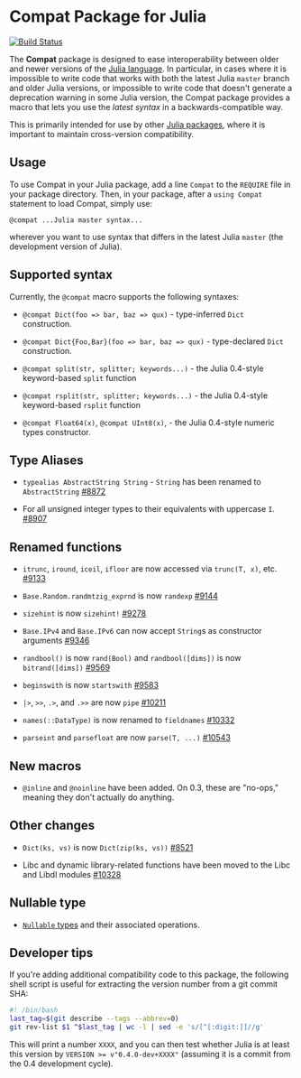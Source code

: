 # Compat Package for Julia

[![Build Status](https://travis-ci.org/JuliaLang/Compat.jl.svg?branch=master)](https://travis-ci.org/JuliaLang/Compat.jl)

The **Compat** package is designed to ease interoperability between
older and newer versions of the [Julia
language](http://julialang.org/).  In particular, in cases where it is
impossible to write code that works with both the latest Julia
`master` branch and older Julia versions, or impossible to write code
that doesn't generate a deprecation warning in some Julia version, the
Compat package provides a macro that lets you use the *latest syntax*
in a backwards-compatible way.

This is primarily intended for use by other [Julia
packages](http://docs.julialang.org/en/latest/manual/packages/), where
it is important to maintain cross-version compatibility.

## Usage

To use Compat in your Julia package, add a line `Compat` to the
`REQUIRE` file in your package directory.  Then, in your package,
after a `using Compat` statement to load Compat, simply use:

```
@compat ...Julia master syntax...
```

wherever you want to use syntax that differs in the latest Julia
`master` (the development version of Julia).

## Supported syntax

Currently, the `@compat` macro supports the following syntaxes:

* `@compat Dict(foo => bar, baz => qux)` - type-inferred `Dict` construction.

* `@compat Dict{Foo,Bar}(foo => bar, baz => qux)` - type-declared `Dict` construction.

* `@compat split(str, splitter; keywords...)` - the Julia 0.4-style keyword-based `split` function

* `@compat rsplit(str, splitter; keywords...)` - the Julia 0.4-style keyword-based `rsplit` function

* `@compat Float64(x)`, `@compat UInt8(x)`,  - the Julia 0.4-style numeric types constructor.

## Type Aliases

* `typealias AbstractString String` - `String` has been renamed to `AbstractString` [#8872](https://github.com/JuliaLang/julia/pull/8872)

* For all unsigned integer types to their equivalents with uppercase `I`. [#8907](https://github.com/JuliaLang/julia/pull/8907)

## Renamed functions

* `itrunc`, `iround`, `iceil`, `ifloor` are now accessed via `trunc(T, x)`, etc. [#9133](https://github.com/JuliaLang/julia/pull/9133)

* `Base.Random.randmtzig_exprnd` is now `randexp` [#9144](https://github.com/JuliaLang/julia/pull/9144)

* `sizehint` is now `sizehint!` [#9278](https://github.com/JuliaLang/julia/pull/9278)

* `Base.IPv4` and `Base.IPv6` can now accept `String`s as constructor arguments [#9346](https://github.com/JuliaLang/julia/pull/9346)

* `randbool()` is now `rand(Bool)` and `randbool([dims])` is now `bitrand([dims])` [#9569](https://github.com/JuliaLang/julia/pull/9569)

* `beginswith` is now `startswith` [#9583](https://github.com/JuliaLang/julia/pull/9583)

* `|>`, `>>`, `.>`, and `.>>` are now `pipe` [#10211](https://github.com/JuliaLang/julia/pull/10211)

* `names(::DataType)` is now renamed to `fieldnames` [#10332](https://github.com/JuliaLang/julia/pull/10332)

* `parseint` and `parsefloat` are now `parse(T, ...)` [#10543](https://github.com/JuliaLang/julia/pull/10543)

## New macros

* `@inline` and `@noinline` have been added. On 0.3, these are "no-ops," meaning they don't actually do anything.

## Other changes

* `Dict(ks, vs)` is now `Dict(zip(ks, vs))` [#8521](https://github.com/JuliaLang/julia/pull/8521)

* Libc and dynamic library-related functions have been moved to the Libc and Libdl modules [#10328](https://github.com/JuliaLang/julia/pull/10328)

## Nullable type
* [`Nullable` types](http://julia.readthedocs.org/en/latest/manual/types/?highlight=nullable#nullable-types-representing-missing-values) and their associated operations.

## Developer tips

If you're adding additional compatibility code to this package, the following shell script is useful for extracting the version number from a git commit SHA:

```sh
#! /bin/bash
last_tag=$(git describe --tags --abbrev=0)
git rev-list $1 ^$last_tag | wc -l | sed -e 's/[^[:digit:]]//g'
```
This will print a number `XXXX`, and you can then test whether Julia
is at least this version by `VERSION >= v"0.4.0-dev+XXXX"` (assuming
it is a commit from the 0.4 development cycle).
